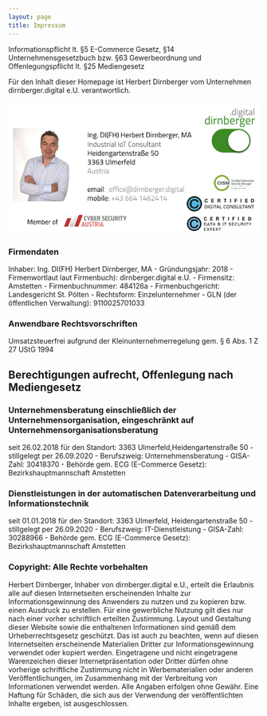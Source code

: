 ```yaml
---
layout: page
title: Impressum
---
```

Informationspflicht lt. §5 E-Commerce Gesetz, §14 Unternehmensgesetzbuch bzw. §63 Gewerbeordnung und Offenlegungspflicht lt. §25 Mediengesetz

Für den Inhalt dieser Homepage ist Herbert Dirnberger vom Unternehmen dirnberger.digital e.U. verantwortlich. 

![](/images/ddvcard.png)

### Firmendaten
Inhaber: Ing. DI(FH) Herbert Dirnberger, MA -  Gründungsjahr: 2018 - Firmenwortlaut laut Firmenbuch): dirnberger.digital e.U. - Firmensitz: Amstetten - Firmenbuchnummer: 484126a - Firmenbuchgericht: Landesgericht St. Pölten - Rechtsform: Einzelunternehmer - GLN (der öffentlichen Verwaltung): 9110025701033

### Anwendbare Rechtsvorschriften
Umsatzsteuerfrei aufgrund der Kleinunternehmerregelung gem. § 6 Abs. 1 Z
27 UStG 1994

## Berechtigungen aufrecht, Offenlegung nach Mediengesetz

### Unternehmensberatung einschließlich der Unternehmensorganisation, eingeschränkt auf Unternehmensorganisationsberatung
seit 26.02.2018 für den Standort: 3363 Ulmerfeld,Heidengartenstraße 50 - stillgelegt per 26.09.2020 - Berufszweig: Unternehmensberatung - GISA-Zahl: 30418370 - Behörde gem. ECG (E-Commerce Gesetz): Bezirkshauptmannschaft Amstetten

### Dienstleistungen in der automatischen Datenverarbeitung und Informationstechnik
seit 01.01.2018 für den Standort: 3363 Ulmerfeld, Heidengartenstraße 50 - stillgelegt per 26.09.2020 - Berufszweig: IT-Dienstleistung - GISA-Zahl: 30288966 - Behörde gem. ECG (E-Commerce Gesetz): Bezirkshauptmannschaft Amstetten

### Copyright: Alle Rechte vorbehalten
Herbert Dirnberger, Inhaber von dirnberger.digital e.U., erteilt die Erlaubnis alle auf diesen Internetseiten erscheinenden Inhalte zur Informationsgewinnung des Anwenders zu nutzen und zu kopieren bzw. einen Ausdruck zu erstellen. 
Für eine gewerbliche Nutzung gilt dies nur nach einer vorher schriftlich erteilten Zustimmung. Layout und Gestaltung dieser Website sowie die enthaltenen Informationen sind gemäß dem Urheberrechtsgesetz geschützt. Das ist auch zu beachten, wenn auf diesen Internetseiten erscheinende Materialien Dritter zur Informationsgewinnung verwendet oder kopiert werden. Eingetragene und nicht eingetragene Warenzeichen dieser Internetpräsentation oder Dritter dürfen ohne vorherige schriftliche Zustimmung nicht in Werbematerialien oder anderen Veröffentlichungen, im Zusammenhang mit der Verbreitung von Informationen verwendet werden. 
Alle Angaben erfolgen ohne Gewähr. Eine Haftung für Schäden, die sich aus der Verwendung der veröffentlichten Inhalte ergeben, ist ausgeschlossen.
